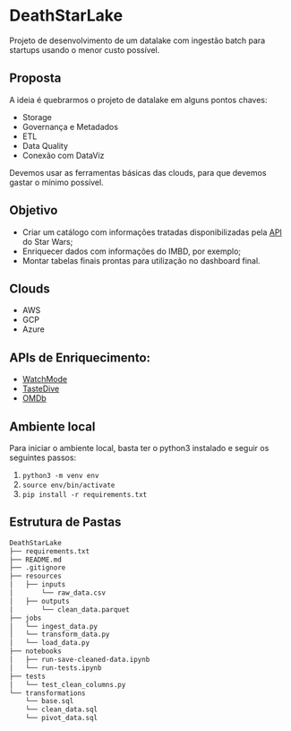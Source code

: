 # DeathStarLake

Projeto de desenvolvimento de um datalake com ingestão batch para startups usando o menor custo possível.

## Proposta

A ideia é quebrarmos o projeto de datalake em alguns pontos chaves:

* Storage
* Governança e Metadados
* ETL
* Data Quality
* Conexão com DataViz

Devemos usar as ferramentas básicas das clouds, para que devemos gastar o mínimo possível.

## Objetivo

* Criar um catálogo com informações tratadas disponibilizadas pela [API](https://swapi.dev/) do Star Wars;
* Enriquecer dados com informações do IMBD, por exemplo;
* Montar tabelas finais prontas para utilização no dashboard final.

## Clouds

* AWS
* GCP
* Azure

## APIs de Enriquecimento:

* [WatchMode](https://api.watchmode.com/docs/)
* [TasteDive](https://tastedive.com/read/api)
* [OMDb](https://www.omdbapi.com/)

## Ambiente local

Para iniciar o ambiente local, basta ter o python3 instalado e seguir os seguintes passos:

  1. `python3 -m venv env`
  2. `source env/bin/activate`
  3. `pip install -r requirements.txt`

## Estrutura de Pastas

```txt
DeathStarLake
├── requirements.txt
├── README.md
├── .gitignore
├── resources
│   ├── inputs
│       └── raw_data.csv
│   ├── outputs
│       └── clean_data.parquet
├── jobs
│   └── ingest_data.py
│   └── transform_data.py
│   └── load_data.py
├── notebooks
│   ├── run-save-cleaned-data.ipynb
│   └── run-tests.ipynb
├── tests
│   └── test_clean_columns.py
└── transformations
    └── base.sql
    └── clean_data.sql
    └── pivot_data.sql
```
